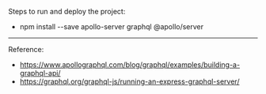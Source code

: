 Steps to run and deploy the project:

- npm install --save apollo-server graphql @apollo/server

---

Reference:

- https://www.apollographql.com/blog/graphql/examples/building-a-graphql-api/
- https://graphql.org/graphql-js/running-an-express-graphql-server/
